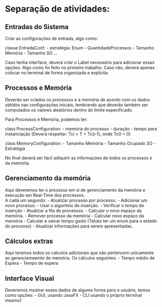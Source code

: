 # Separação de atividades:

## Entradas do Sistema

Criar as configurações de entrada, algo como:

classe EntradaConf:
    - estratégia: Enum
    - QuantidadeProcessos
    - Tamanho Memória
    - Tamanho SO
    ...

Caso tenha interface, deverá criar o Label necessário para adicionar essas opções.
Algo como foi feito no primeiro trabalho. Caso não, deverá apenas colocar no terminal de forma organizada e
explícita.

## Processos e Memória

Deverão ser criados os processos e a memória de acordo com os dados obtidos nas configurações iniciais,
lembrando que deverão também ser computados os valores aleatórios dentro do limite especificado.

Para Processos e Memória, podemos ter:

class ProcessConfiguration:
    - memória do processo
    - duração
    - tempo para instanciação (Deverá respeitar: Tci = T + Tc(i-1), onde Tc0 = 0)

class MemoryConfiguration:
    - Tamanho Memória
    - Tamanho Ocupado SO
    - Estratégia

No final deverá ser fácil adiquirir as informações de todos os processos e da memória.

## Gerenciamento da memória

Aqui deveremos ter o processo em si de gerenciamento da memória e execução em Real-Time dos processos.  
A cada um segundo:
    - Atualizar processo por processo.
    - Adicionar um novo processo:
        - Usar o algoritmo de inserção.
        - Verificar o tempo de inserção
        - Atualizar a fila de processos.
        - Calcular o novo espaço da memória.
    - Remover processo da memória
        - Calcular novo espaço da memória
        - Calcular e salvar tempo gasto (Talvez ter um enum para o estado do processo)
    - Atualizar informações para serem apresentadas.

## Cálculos extras

Aqui teremos todos os cálculos adicionais que não pertencem unicamente ao gerenciamewnto de memória.
Os cálculos seguintes:
    - Tempo médio de Espera
    - Tempo de espera

## Interface Visual

Deveremos mostrar esses dados de alguma forma para o usuário, temos como opções:
    - GUI, usando JavaFX
    - CLI usando o próprio terminal mesmo1
